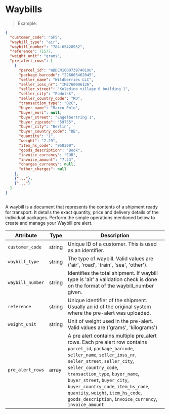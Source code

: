 # Waybills

> Example:

```json
{
  "customer_code": "GFS",
  "waybill_type": "air",
  "waybill_number": "784-65428952",
  "reference": 71577,
  "weight_unit": "grams",
  "pre_alert_rows": [
    {
      "parcel_id": "WBDEM100073974019U",
      "package_barcode": "226003462045",
      "seller_name": "Wildberries LLC",
      "seller_ioss_nr": "IM2760006126",
      "seller_street": "Koledino village 6 building 1",
      "seller_city": "Podolsk",
      "seller_country_code": "RU",
      "transaction_type": "B2C",
      "buyer_name": "Marco Polo",
      "buyer_eori": null,
      "buyer_street": "Engelbertring 1",
      "buyer_zipcode": "59755",
      "buyer_city": "Berlin",
      "buyer_country_code": "DE",
      "quantity": "1",
      "weight": "2.29",
      "item_hs_code": "950300",
      "goods_description": "Book",
      "invoice_currency": "EUR",
      "invoice_amount": "7.23",
      "charges_currency": null,
      "other_charges": null
    },
    {"..."},
    {"..."}
  ]
}
    
```

A waybill is a document that represents the contents of a shipment ready for transport. It details
the exact quantity, price and delivery details of the individual packages. 
Perform the simple operations mentioned below to create and manage your Waybill pre alert.

Attribute | Type | Description
--------- | ------- | -----------
`customer_code` | <span class=type>string</span> | Unique ID of a customer. This is used as an identifier.
`waybill_type` | <span class=type>string</span> | The type of waybill. Valid values are ('air', 'road', 'train', 'sea', 'other').
`waybill_number` | <span class=type>string</span> | Identifies the total shipment. If waybill type is 'air' a validation check is done on the format of the waybill_number given.
`reference` | <span class=type>string</span> | Unique identifier of the shipment. Usually an id of the original system where the pre-alert was uploaded.
`weight_unit` | <span class=type>string</span> | Unit of weight used in the pre-alert. Valid values are ('grams', 'kilograms')
`pre_alert_rows` | <span class=type>array</span> | A pre alert contains multiple pre_alert rows. Each pre alert row contains `parcel_id`, `package_barcode`, `seller_name`, `seller_ioss_nr`, `seller_street`, `seller_city`, `seller_country_code`, `transaction_type`, `buyer_name`, `buyer_street`, `buyer_city`, `buyer_country_code`, `item_hs_code`, `quantity`, `weight`, `item_hs_code`, `goods_description`, `invoice_currency`, `invoice_amount`







